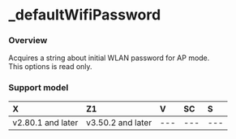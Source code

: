 # _defaultWifiPassword

### Overview

Acquires a string about initial WLAN password for AP mode.  
This options is read only.  

### Support model

| X | Z1 | V | SC | S |
|:--|:--|:--|:--|:--|
| v2.80.1 and later | v3.50.2 and later | --- | --- | --- |
